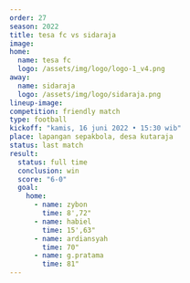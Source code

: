 ```yaml
---
order: 27
season: 2022
title: tesa fc vs sidaraja
image: 
home:
  name: tesa fc
  logo: /assets/img/logo/logo-1_v4.png
away:
  name: sidaraja
  logo: /assets/img/logo/sidaraja.png
lineup-image:
competition: friendly match
type: football
kickoff: "kamis, 16 juni 2022 • 15:30 wib"
place: lapangan sepakbola, desa kutaraja
status: last match
result: 
  status: full time
  conclusion: win
  score: "6-0"
  goal:
    home:
      - name: zybon
        time: 8',72"
      - name: habiel
        time: 15',63"
      - name: ardiansyah
        time: 70"
      - name: g.pratama
        time: 81"
---
```

